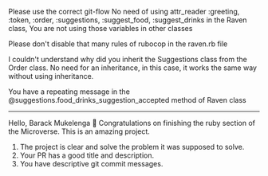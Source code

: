 Please use the correct git-flow
No need of using attr_reader :greeting, :token, :order, :suggestions, :suggest_food, :suggest_drinks in the Raven class, You are not using those variables in other classes

Please don't disable that many rules of rubocop in the raven.rb file

I couldn't understand why did you inherit the Suggestions class from the Order class. No need for an inheritance, in this case, it works the same way without using inheritance.

You have a repeating message in the @suggestions.food_drinks_suggestion_accepted method of Raven class


--------------------------------------------------------------

Hello, Barack Mukelenga 👋 Congratulations on finishing the ruby section of the Microverse.
This is an amazing project.

1. The project is clear and solve the problem it was supposed to solve.
2. Your PR has a good title and description.
3. You have descriptive git commit messages.
